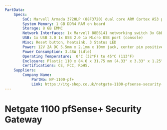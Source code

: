 ```yaml
---
PartData:
    Specs:
        SoC: Marvell Armada 3720LP (88F3720) dual core ARM Cortex A53 processor @ 1.2GHz
        System Memory: 1 GB DDR4 RAM on board
        Storage: 8 GB EMMC
        Network Interfaces: 1x Marvell 88E6141 networking switch 3x GbE Ethernet (WAN/LAN/OPT) 1x Mini PCIe slot(1)
        USB: 1x USB 3.0 1x USB 2.0 1x Micro USB port (console)
        Misc: Reset button, heatsink, 3 Status LED
        Power: 12V 2A DC 5.5mm x 2.1mm x 10mm jack, center pin positive (power over USB not supported)
        Power Consumption: 3.48W (idle)
        Operating Temperature:  0°C (32°F) to 45°C (113°F)
        Enclosure: Plastic 110 x 84.6 x 31.75 mm (4.33" x 3.33" x 1.25")
        Certifications: CE, FCC, RoHS.
    Suppliers:
        Company Name:
            PartNo: NP-1100-pf+
            Link: https://itg-shop.co.uk/netgate-1100-pfsense-security-gateway.html
---
```


# Netgate 1100 pfSense+ Security Gateway

